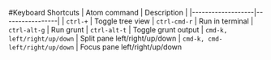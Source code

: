 #Keyboard Shortcuts
| Atom command      | Description     |
|-------------------|-----------------|
| `ctrl-+`          | Toggle tree view 
| `ctrl-cmd-r`      | Run in terminal
| `ctrl-alt-g`      | Run grunt
| `ctrl-alt-t`      | Toggle grunt output
| `cmd-k, left/right/up/down` | Split pane left/right/up/down 
| `cmd-k, cmd-left/right/up/down` | Focus pane left/right/up/down 



